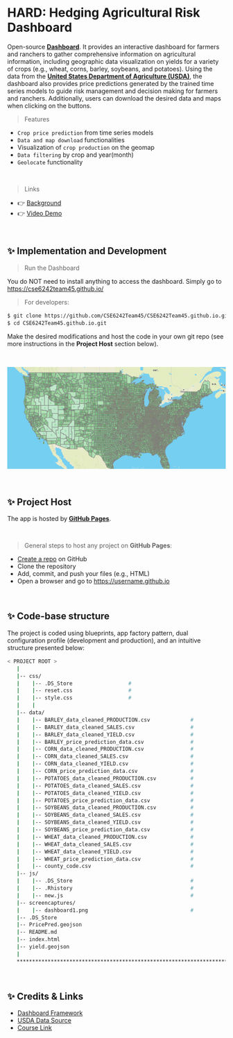 # HARD: Hedging Agricultural Risk Dashboard

Open-source **[Dashboard](https://cse6242team45.github.io/)**. It provides an interactive dashboard for farmers and ranchers to gather comprehensive information on agricultural information, including geographic data visualization on yields for a variety of crops (e.g., wheat, corns, barley, soybeans, and potatoes). Using the data from the **[United States Department of Agriculture (USDA)](https://www.usda.gov/)**, the dashboard also provides price predictions generated by the trained time series models to guide risk management and decision making for farmers and ranchers. Additionally, users can download the desired data and maps when clicking on the buttons.
<br />

> Features

- `Crop price prediction` from time series models
- `Data and map download` functionalities
- Visualization of `crop production` on the geomap
- `Data filtering` by crop and year(month)
- `Geolocate` functionality

<br />

> Links

- 👉 [Background](https://cse6242team45.github.io/)
- 👉 [Video Demo](https://cse6242team45.github.io/)

<br />

## ✨ Implementation and Development

> Run the Dashboard

You do NOT need to install anything to access the dashboard. Simply go to https://cse6242team45.github.io/

> For developers:

```bash
$ git clone https://github.com/CSE6242Team45/CSE6242Team45.github.io.git
$ cd CSE6242Team45.github.io.git
```
Make the desired modifications and host the code in your own git repo (see more instructions in the **Project Host** section below).

<br />

![Screen Capture.](/screencaptures/dashboard1.png)

<br />

## ✨ Project Host

The app is hosted by **[GitHub Pages](https://pages.github.com/)**.

<br />

> General steps to host any project on **GitHub Pages**:

- [Create a repo](https://github.com/new) on GitHub
- Clone the repository
- Add, commit, and push your files (e.g., HTML)
- Open a browser and go to https://username.github.io

<br />

## ✨ Code-base structure

The project is coded using blueprints, app factory pattern, dual configuration profile (development and production), and an intuitive structure presented below:

```bash
< PROJECT ROOT >
   |
   |-- css/
   |    |-- .DS_Store                  # 
   |    |-- reset.css                  #
   |    |-- style.css                  #
   |    |
   |-- data/
   |    |-- BARLEY_data_cleaned_PRODUCTION.csv             # 
   |    |-- BARLEY_data_cleaned_SALES.csv                  #
   |    |-- BARLEY_data_cleaned_YIELD.csv                  #
   |    |-- BARLEY_price_prediction_data.csv               #
   |    |-- CORN_data_cleaned_PRODUCTION.csv               # 
   |    |-- CORN_data_cleaned_SALES.csv                    #
   |    |-- CORN_data_cleaned_YIELD.csv                    #
   |    |-- CORN_price_prediction_data.csv                 #
   |    |-- POTATOES_data_cleaned_PRODUCTION.csv           # 
   |    |-- POTATOES_data_cleaned_SALES.csv                #
   |    |-- POTATOES_data_cleaned_YIELD.csv                #
   |    |-- POTATOES_price_prediction_data.csv             #
   |    |-- SOYBEANS_data_cleaned_PRODUCTION.csv           # 
   |    |-- SOYBEANS_data_cleaned_SALES.csv                #
   |    |-- SOYBEANS_data_cleaned_YIELD.csv                #
   |    |-- SOYBEANS_price_prediction_data.csv             #
   |    |-- WHEAT_data_cleaned_PRODUCTION.csv              # 
   |    |-- WHEAT_data_cleaned_SALES.csv                   #
   |    |-- WHEAT_data_cleaned_YIELD.csv                   #
   |    |-- WHEAT_price_prediction_data.csv                #
   |    |-- county_code.csv                                #
   |-- js/
   |    |-- .DS_Store                                      #    
   |    |-- .Rhistory                                      # 
   |    |-- new.js                                         #
   |-- screencaptures/
   |    |-- dashboard1.png                                 #    
   |-- .DS_Store
   |-- PricePred.geojson
   |-- README.md
   |-- index.html
   |-- yield.geojson
   |
   ************************************************************************
```
<br />

## ✨ Credits & Links

- [Dashboard Framework](https://cse6242team45.github.io/)
- [USDA Data Source](https://quickstats.nass.usda.gov/)
- [Course Link](https://omscs.gatech.edu/cse-6242-data-visual-analytics)

<br />
